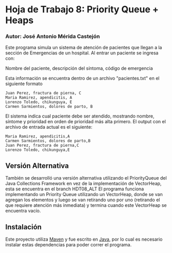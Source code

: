 # Hoja de Trabajo 8: Priority Queue + Heaps
### Autor: José Antonio Mérida Castejón
Este programa simula un sistema de atención de pacientes que llegan a la sección de Emergencias de un hospital. Al entrar un paciente se ingresa con:

Nombre del paciente, descripción del síntoma, código de emergencia

Esta información se encuentra dentro de un archivo "pacientes.txt" en el siguiente formato
```
Juan Perez, fractura de pierna, C
Maria Ramirez, apendicitis, A
Lorenzo Toledo, chikunguya, E
Carmen Sarmientos, dolores de parto, B
```
El sistema indica cual paciente debe ser atendido, mostrando nombre, síntome y prioridad en orden de prioridad más alta primero. El output con el archivo de entrada actual es el siguiente:
```
Maria Ramirez, apendicitis,A
Carmen Sarmientos, dolores de parto,B
Juan Perez, fractura de pierna,C
Lorenzo Toledo, chikunguya,E
```
## Versión  Alternativa
También se desarrolló una versión alternativa utilizando el PriorityQueue del Java Collections Framework en vez de la implementación de VectorHeap, esta se encuentra en el branch HDT08_ALT
El programa funciona implementando un Priority Queue utilizando un VectorHeap, donde se van agregan los elementos y luego se van retirando uno por uno (retirando el que requiere atención más inmediata) y termina cuando este VectorHeap se encuentra vacío.
## Instalación
Este proyecto utiliza [Maven](https://maven.apache.org/) y fue escrito en [Java](https://www.java.com/en/), por lo cual es necesario instalar estas dependencias para poder correr el programa.
